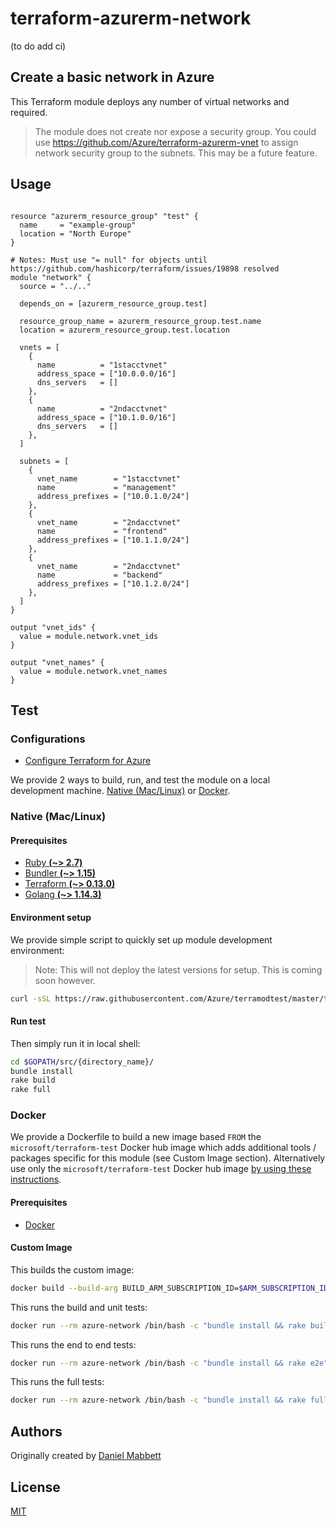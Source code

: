 # terraform-azurerm-network

(to do add ci)

## Create a basic network in Azure

This Terraform module deploys any number of virtual networks and required.

> The module does not create nor expose a security group. You could use <https://github.com/Azure/terraform-azurerm-vnet> to assign network security group to the subnets. This may be a future feature.

## Usage

```hcl

resource "azurerm_resource_group" "test" {
  name     = "example-group"
  location = "North Europe"
}

# Notes: Must use "= null" for objects until https://github.com/hashicorp/terraform/issues/19898 resolved
module "network" {
  source = "../.."

  depends_on = [azurerm_resource_group.test]

  resource_group_name = azurerm_resource_group.test.name
  location = azurerm_resource_group.test.location

  vnets = [
    {
      name          = "1stacctvnet"
      address_space = ["10.0.0.0/16"]
      dns_servers   = []
    },
    {
      name          = "2ndacctvnet"
      address_space = ["10.1.0.0/16"]
      dns_servers   = []
    },
  ]

  subnets = [
    {
      vnet_name        = "1stacctvnet"
      name             = "management"
      address_prefixes = ["10.0.1.0/24"]
    },
    {
      vnet_name        = "2ndacctvnet"
      name             = "frontend"
      address_prefixes = ["10.1.1.0/24"]
    },
    {
      vnet_name        = "2ndacctvnet"
      name             = "backend"
      address_prefixes = ["10.1.2.0/24"]
    },
  ]
}

output "vnet_ids" {
  value = module.network.vnet_ids
}

output "vnet_names" {
  value = module.network.vnet_names
}

```

## Test

### Configurations

- [Configure Terraform for Azure](https://docs.microsoft.com/en-us/azure/virtual-machines/linux/terraform-install-configure)

We provide 2 ways to build, run, and test the module on a local development machine.  [Native (Mac/Linux)](#native-maclinux) or [Docker](#docker).

### Native (Mac/Linux)

#### Prerequisites

- [Ruby **(~> 2.7)**](https://www.ruby-lang.org/en/downloads/)
- [Bundler **(~> 1.15)**](https://bundler.io/)
- [Terraform **(~> 0.13.0)**](https://www.terraform.io/downloads.html)
- [Golang **(~> 1.14.3)**](https://golang.org/dl/)

#### Environment setup

We provide simple script to quickly set up module development environment:

> Note: This will not deploy the latest versions for setup. This is coming soon however.

```sh
curl -sSL https://raw.githubusercontent.com/Azure/terramodtest/master/tool/env_setup.sh | sudo bash
```

#### Run test

Then simply run it in local shell:

```sh
cd $GOPATH/src/{directory_name}/
bundle install
rake build
rake full
```

### Docker

We provide a Dockerfile to build a new image based `FROM` the `microsoft/terraform-test` Docker hub image which adds additional tools / packages specific for this module (see Custom Image section).  Alternatively use only the `microsoft/terraform-test` Docker hub image [by using these instructions](https://github.com/Azure/terraform-test).

#### Prerequisites

- [Docker](https://www.docker.com/community-edition#/download)

#### Custom Image

This builds the custom image:

```sh
docker build --build-arg BUILD_ARM_SUBSCRIPTION_ID=$ARM_SUBSCRIPTION_ID --build-arg BUILD_ARM_CLIENT_ID=$ARM_CLIENT_ID --build-arg BUILD_ARM_CLIENT_SECRET=$ARM_CLIENT_SECRET --build-arg BUILD_ARM_TENANT_ID=$ARM_TENANT_ID -t azure-network .
```

This runs the build and unit tests:

```sh
docker run --rm azure-network /bin/bash -c "bundle install && rake build"
```

This runs the end to end tests:

```sh
docker run --rm azure-network /bin/bash -c "bundle install && rake e2e"
```

This runs the full tests:

```sh
docker run --rm azure-network /bin/bash -c "bundle install && rake full"
```

## Authors

Originally created by [Daniel Mabbett](http://github.com/danielmabbett)

## License

[MIT](LICENSE)